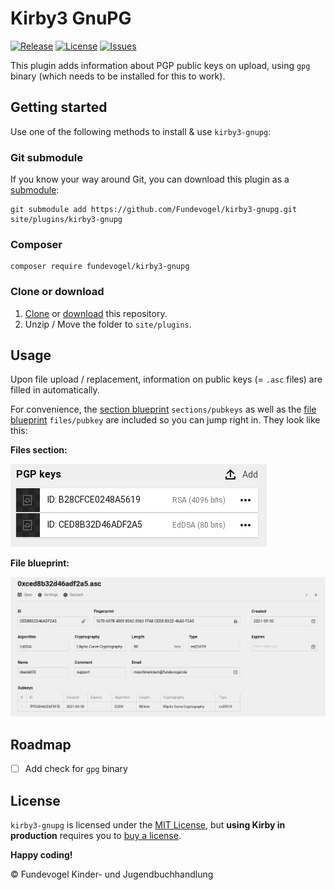 # Kirby3 GnuPG
[![Release](https://img.shields.io/github/release/Fundevogel/kirby3-gnupg.svg)](https://github.com/Fundevogel/kirby3-gnupg/releases) [![License](https://img.shields.io/github/license/Fundevogel/kirby3-gnupg.svg)](https://github.com/Fundevogel/kirby3-gnupg/blob/main/LICENSE) [![Issues](https://img.shields.io/github/issues/Fundevogel/kirby3-gnupg.svg)](https://github.com/Fundevogel/kirby3-gnupg/issues)

This plugin adds information about PGP public keys on upload, using `gpg` binary (which needs to be installed for this to work).


## Getting started

Use one of the following methods to install & use `kirby3-gnupg`:


### Git submodule

If you know your way around Git, you can download this plugin as a [submodule](https://github.com/blog/2104-working-with-submodules):

```text
git submodule add https://github.com/Fundevogel/kirby3-gnupg.git site/plugins/kirby3-gnupg
```


### Composer

```text
composer require fundevogel/kirby3-gnupg
```


### Clone or download

1. [Clone](https://github.com/Fundevogel/kirby3-gnupg.git) or [download](https://github.com/Fundevogel/kirby3-gnupg/archive/main.zip) this repository.
2. Unzip / Move the folder to `site/plugins`.


## Usage

Upon file upload / replacement, information on public keys (= `.asc` files) are filled in automatically.

For convenience, the [section blueprint](https://getkirby.com/docs/reference/panel/sections/files) `sections/pubkeys` as well as the [file blueprint](https://getkirby.com/docs/reference/panel/blueprints/file) `files/pubkey` are included so you can jump right in. They look like this:

**Files section:**

![Files section, powered by kirby3-gnupg](./files.png)


**File blueprint:**

![File blueprint, powered by kirby3-gnupg](./file.png)


## Roadmap

- [ ] Add check for `gpg` binary


## License

`kirby3-gnupg` is licensed under the [MIT License](LICENSE), but **using Kirby in production** requires you to [buy a license](https://getkirby.com/buy).


**Happy coding!**


:copyright: Fundevogel Kinder- und Jugendbuchhandlung
